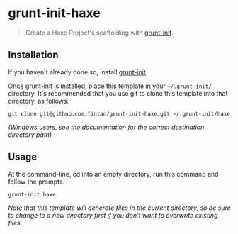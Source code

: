 # grunt-init-haxe

> Create a Haxe Project's scaffolding with [grunt-init][].

[grunt-init]: http://gruntjs.com/project-scaffolding

## Installation
If you haven't already done so, install [grunt-init][].

Once grunt-init is installed, place this template in your `~/.grunt-init/` directory. It's recommended that you use git to clone this template into that directory, as follows:

```
git clone git@github.com:fintan/grunt-init-haxe.git ~/.grunt-init/haxe
```

_(Windows users, see [the documentation][grunt-init] for the correct destination directory path)_

## Usage

At the command-line, cd into an empty directory, run this command and follow the prompts.

```
grunt-init haxe
```

_Note that this template will generate files in the current directory, so be sure to change to a new directory first if you don't want to overwrite existing files._
